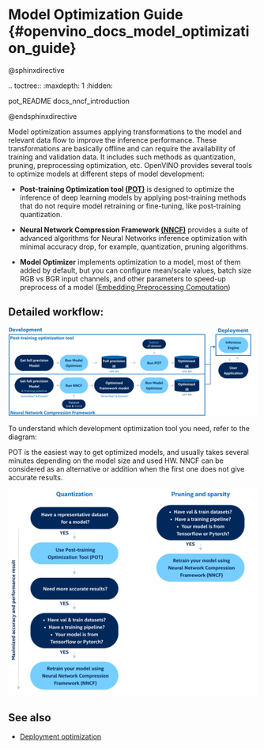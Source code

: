  # Model Optimization Guide {#openvino_docs_model_optimization_guide}

@sphinxdirective

.. toctree::
   :maxdepth: 1
   :hidden:
   
   pot_README
   docs_nncf_introduction

@endsphinxdirective

 Model optimization assumes applying transformations to the model and relevant data flow to improve the inference performance. These transformations are basically offline and can require the availability of training and validation data. It includes such methods as quantization, pruning, preprocessing optimization, etc. OpenVINO provides several tools to optimize models at different steps of model development:

 - **Post-training Optimization tool [(POT)](../../tools/pot/README.md)** is designed to optimize the inference of deep learning models by applying post-training methods that do not require model retraining or fine-tuning, like post-training quantization. 

- **Neural Network Compression Framework [(NNCF)](./nncf_introduction.md)** provides a suite of advanced algorithms for Neural Networks inference optimization with minimal accuracy drop, for example, quantization, pruning algorithms.

- **Model Optimizer** implements optimization to a model, most of them added by default, but you can configure mean/scale values, batch size RGB vs BGR input channels, and other parameters to speed-up preprocess of a model ([Embedding Preprocessing Computation](../MO_DG/prepare_model/Additional_Optimizations.md)) 


## Detailed workflow: 

![](../img/DEVELOPMENT_FLOW_V3_crunch.svg)

To understand which development optimization tool you need, refer to the diagram: 

POT is the easiest way to get optimized models, and usually takes several minutes depending on the model size and used HW. NNCF can be considered as an alternative or addition when the first one does not give accurate results. 

![](../img/WHAT_TO_USE.svg)

## See also
- [Deployment optimization](./dldt_deployment_optimization_guide.md)